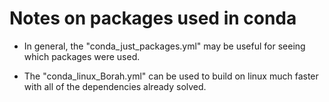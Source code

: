 # Notes on packages used in conda

- In general, the "conda_just_packages.yml" may be useful for seeing which packages were used.

- The "conda_linux_Borah.yml" can be used to build on linux much faster with all of the dependencies already solved.
